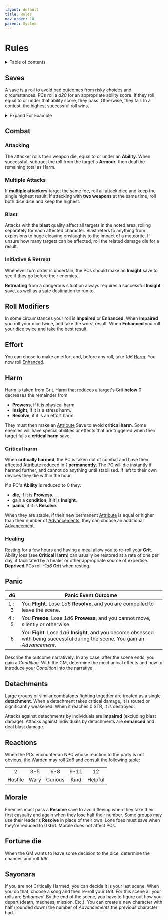 ```yaml
---
layout: default
title: Rules
nav_order: 10
parent: System
---
```


# Rules

<details close markdown="block">
  <summary id="index">
    Table of contents
  </summary>
  {: .text-delta }
- TOC
{:toc}
</details>

## Saves

A save is a roll to avoid bad outcomes from risky choices and circumstances.
PCs roll a *d20* for an appropriate ability score.
If they roll equal to or under that ability score, they pass.
Otherwise, they fail.
In a contest, the highest successful roll wins.

<details markdown="block">
  <summary>
Expand For Example
 </summary>
 _Bea encounters a group of heavily-armed Goblins standing guard before a tunnel entrance. Her player carefully plots a course, recognizing that her 13 DEX makes sneaking past the guards the best option. She rolls a *d20*, and resulting in a 10 – a success!_
</details>

## Combat

### Attacking

The attacker rolls their weapon die, equal to or under an **Ability**.
When successful, subtract the roll from the target's **Armour**, then deal the remaining total as Harm.

### Multiple Attacks

If **multiple attackers** target the same foe, roll all attack dice and keep the single highest result.
If attacking with **two weapons** at the same time, roll both dice dice and keep the highest.

### Blast
Attacks with the **blast** quality affect all targets in the noted area, rolling separately for each affected character.
Blast refers to anything from explosions to huge cleaving onslaughts to the impact of a meteorite.
If unsure how many targets can be affected, roll the related damage die for a result.

### Initiative & Retreat

Whenever turn order is uncertain, the PCs should make an **Insight** save to see if they go before their enemies.

**Retreating** from a dangerous situation always requires a successful **Insight** save, as well as a safe destination to run to.

## Roll Modifiers

In some circumstances your roll is **Impaired** or **Enhanced**.
When **Impaired** you roll your dice twice, and take the worst result.
When **Enhanced** you roll your dice twice and take the best result.

## Effort

You can chose to make an effort and, before any roll, take *1d6* [Harm](/system/rules/#harm).
You now roll [Enhanced](/system/rules/#roll-modifiers).

## Harm

Harm is taken from Grit.
Harm that reduces a target's Grit **below** 0 decreases the remainder from

- **Prowess**, if it is physical harm.
- **Insight**, if it is a stress harm.
- **Resolve**, if it is an effort harm.

They must then make an [Attribute](/system/characters/#attributes) Save to avoid **critical harm**.
Some enemies will have special abilities or effects that are triggered when their target fails a **critical harm** save.

### Critical harm

When **critically harmed**, the PC is taken out of combat and have their affected [Attribute](/system/characters/#attributes) reduced in *1* **permanently**.
The PC will die instantly if harmed further, and cannot do anything until stabilised.
If left to their own devices they die within the hour.

If a PC's **Ability** is reduced to 0 they:

- **die**, if it is **Prowess**.
- gain a **condition**, if it is **Insight**.
- **panic**, if it is **Resolve**.

When they are stable, if their new permanent [Attribute](/system/characters/#attributes) is equal or higher than their number of [Advancements](/system/characters/#advancements), they can choose an additional [Advancement](/system/characters/#advancements).

### Healing

Resting for a few hours and having a meal allow you to re-roll your **Grit**.
Ability loss (see **Critical Harm**) can usually be restored at a rate of one per day, if facilitated by a healer or other appropriate source of expertise.
**Deprived** PCs roll *-1d6* **Grit** when resting.

## Panic


| $d6$  | Panic Event Outcome                                                                                                               |
| :---: | --------------------------------------------------------------------------------------------------------------------------------- |
| $1:3$ | You **Flight**. Lose $1d6$ **Resolve**, and you are compelled to leave the scene.                                                 |
| $4:5$ | You **Freeze**. Lose $1d6$ **Prowess**, and you cannot move, silently or otherwise.                                               |
|  $6$  | You **Fight**. Lose $1d6$ **Insight**, and you become obsessed with being successful during the scene. You gain an *Advancement*. |

Describe the outcome narratively.
In any case, after the scene ends, you gain a *Condition*.
With the GM, determine the mechanical effects and how to introduce your *Condition* into the narrative.
## Detachments

Large groups of similar combatants fighting together are treated as a single **detachment**.
When a detachment takes critical damage, it is routed or significantly weakened. When it reaches 0 STR, it is destroyed.

Attacks against detachments by individuals are **impaired** (excluding blast damage).
Attacks against individuals by detachments are **enhanced** and deal blast damage.

## Reactions

When the PCs encounter an NPC whose reaction to the party is not obvious, the Warden may roll 2d6 and consult the following table:

|         |      |         |      |         |
| :-----: | :--: | :-----: | :--: | :-----: |
|    2    | 3-5  |   6-8   | 9-11 |   12    |
| Hostile | Wary | Curious | Kind | Helpful |

## Morale

Enemies must pass a **Resolve** save to avoid fleeing when they take their first casualty and again when they lose half their number.
Some groups may use their leader's **Resolve** in place of their own.
Lone foes must save when they're reduced to 0 **Grit**.
Morale does not affect PCs.

## Fortune die

When the GM wants to leave some decision to the dice, determine the chances and roll *1d6*.

## Sayonara

If you are not Critically Harmed, you can decide it is your last scene.
When you do that, choose a song and then re-roll your *Grit*.
For this scene all your rolls are *Enhanced*.
By the end of the scene, you have to figure out how you depart (death, madness, mission, Etc.).
You can create a new character with half (rounded down) the number of *Advancements* the previous character had.